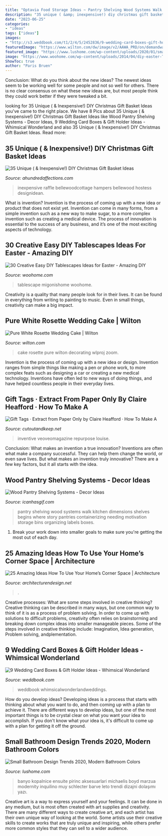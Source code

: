 ```yaml
---
title: "Optavia Food Storage Ideas ~ Pantry Shelving Wood Systems Walk Kitchen Dimensions Shelves Begins Where Story Pantries Containerizing Needing Motivation Storage Bins Organizing Labels Boxes"
description: "35 unique ( &amp; inexpensive!) diy christmas gift basket ideas"
date: "2023-06-25"
categories:
- "ideas"
tags: ["ideas"]
images:
- "http://s3.weddbook.com/t1/2/4/5/2452836/9-wedding-card-boxes-gift-holder-ideas-whimsical-wonderland.jpg"
featuredImage: "https://www.wilton.com/dw/image/v2/AAWA_PRD/on/demandware.static/-/Sites-wilton-project-master/default/dwed80769a/images/project/WLPROJ-8267/DYOCaPeFe21275.jpg?sw=1440&amp;sh=750&amp;sm=fit"
featured_image: "https://www.lushome.com/wp-content/uploads/2020/01/small-bathroom-design-trends-7.jpg"
image: "https://www.woohome.com/wp-content/uploads/2014/04/diy-easter-Tablescapes-4.jpg"
ShowToc: true
author: "Paris Bruen"
---
```



Conclusion: What do you think about the new ideas?
The newest ideas seem to be working well for some people and not so well for others. There is no clear consensus on what these new ideas are, but most people think they could work better if they were tweaked a bit.

	

		
looking for 35 Unique ( &amp; Inexpensive!) DIY Christmas Gift Basket Ideas you've came to the right place. We have 8 Pics about 35 Unique ( &amp; Inexpensive!) DIY Christmas Gift Basket Ideas like Wood Pantry Shelving Systems - Decor Ideas, 9 Wedding Card Boxes &amp; Gift Holder Ideas - Whimsical Wonderland and also 35 Unique ( &amp; Inexpensive!) DIY Christmas Gift Basket Ideas. Read more:
		
    
## 35 Unique ( &amp; Inexpensive!) DIY Christmas Gift Basket Ideas

<img loading=lazy src="https://ahundredaffections.com/wp-content/uploads/2020/08/IMG_0704-735x1103.jpg" onerror="this.onerror=null;this.src='https://tse1.mm.bing.net/th?id=OIP.gGPngUUhB3SUI9TGvWCSCwHaLH&amp;pid=15.1';" alt="35 Unique ( &amp; Inexpensive!) DIY Christmas Gift Basket Ideas">

_Source: ahundredaffections.com_

>inexpensive raffle bellewoodcottage hampers bellewood hostess designidean. 

	

What is invention?
Invention is the process of coming up with a new idea or product that does not exist yet. Invention can come in many forms, from a simple invention such as a new way to make sugar, to a more complex invention such as creating a medical device. The process of innovation is essential to the success of any business, and it’s one of the most exciting aspects of technology.

    
## 30 Creative Easy DIY Tablescapes Ideas For Easter - Amazing DIY

<img loading=lazy src="https://www.woohome.com/wp-content/uploads/2014/04/diy-easter-Tablescapes-4.jpg" onerror="this.onerror=null;this.src='https://tse2.mm.bing.net/th?id=OIP.5ipwIpC2gcWLkwMoIzL4hAHaLG&amp;pid=15.1';" alt="30 Creative Easy DIY Tablescapes Ideas for Easter - Amazing DIY">

_Source: woohome.com_

>tablescape migonishome woohome. 

	

Creativity is a quality that many people look for in their lives. It can be found in everything from writing to painting to music. Even in small things, creativity can make a big impact.

    
## Pure White Rosette Wedding Cake | Wilton

<img loading=lazy src="https://www.wilton.com/dw/image/v2/AAWA_PRD/on/demandware.static/-/Sites-wilton-project-master/default/dwed80769a/images/project/WLPROJ-8267/DYOCaPeFe21275.jpg?sw=1440&amp;sh=750&amp;sm=fit" onerror="this.onerror=null;this.src='https://tse4.mm.bing.net/th?id=OIP.-g2ue4tnUR7aVcAwYvr8agHaHa&amp;pid=15.1';" alt="Pure White Rosette Wedding Cake | Wilton">

_Source: wilton.com_

>cake rosette pure wilton decorating wlproj zoom. 

	

Invention is the process of coming up with a new idea or design. Invention ranges from simple things like making a pen or phone work, to more complex feats such as designing a car or creating a new medical technology. Inventions have often led to new ways of doing things, and have helped countless people in their everyday lives.

    
## Gift Tags · Extract From Paper Only By Claire Heafford · How To Make A

<img loading=lazy src="https://images.coplusk.net/project_images/183256/image/full_106735_2F2015-01-12-113915-Gift%2BTags.jpg" onerror="this.onerror=null;this.src='https://tse3.mm.bing.net/th?id=OIP.BT_pgwgCKKEByn2xPCNllwHaKF&amp;pid=15.1';" alt="Gift Tags · Extract from Paper Only by Claire Heafford · How To Make A">

_Source: cutoutandkeep.net_

>inventive veoveomagazine repurpose louise. 

	

Conclusion: What makes an invention a true innovation?
Inventions are often what make a company successful. They can help them change the world, or even save lives. But what makes an invention truly innovative? There are a few key factors, but it all starts with the idea.

    
## Wood Pantry Shelving Systems - Decor Ideas

<img loading=lazy src="https://www.icanhasgif.com/wp-content/uploads/2016/02/Wood-Pantry-Shelving-Systems.jpg" onerror="this.onerror=null;this.src='https://tse3.mm.bing.net/th?id=OIP.qLe9Htws5rrBHWGiwHcCygHaLI&amp;pid=15.1';" alt="Wood Pantry Shelving Systems - Decor Ideas">

_Source: icanhasgif.com_

>pantry shelving wood systems walk kitchen dimensions shelves begins where story pantries containerizing needing motivation storage bins organizing labels boxes. 

	

1. Break your work down into smaller goals to make sure you're getting the most out of each day. 

    
## 25 Amazing Ideas How To Use Your Home’s Corner Space | Architecture

<img loading=lazy src="https://cdn.architecturendesign.net/wp-content/uploads/2015/12/AD-Make-Use-Of-Corner-Space-12.jpg" onerror="this.onerror=null;this.src='https://tse4.mm.bing.net/th?id=OIP.EUDbATl8PDWztoOeGm0HGgHaLH&amp;pid=15.1';" alt="25 Amazing Ideas How To Use Your Home’s Corner Space | Architecture">

_Source: architecturendesign.net_

>. 

	

Creative processes: What are some steps involved in creative thinking?
Creative thinking can be described in many ways, but one common way to think of it is as a process of problem solving. In order to come up with solutions to difficult problems, creativity often relies on brainstorming and breaking down complex ideas into smaller manageable pieces. Some of the steps involved in creative thinking include: Imagination, Idea generation, Problem solving, andplementation.

    
## 9 Wedding Card Boxes &amp; Gift Holder Ideas - Whimsical Wonderland

<img loading=lazy src="http://s3.weddbook.com/t1/2/4/5/2452836/9-wedding-card-boxes-gift-holder-ideas-whimsical-wonderland.jpg" onerror="this.onerror=null;this.src='https://tse4.mm.bing.net/th?id=OIP.enLdoo2jj5QbzHGMgE7d5QHaLH&amp;pid=15.1';" alt="9 Wedding Card Boxes &amp; Gift Holder Ideas - Whimsical Wonderland">

_Source: weddbook.com_

>weddbook whimsicalwonderlandweddings. 

	

How do you develop ideas?
Developing ideas is a process that starts with thinking about what you want to do, and then coming up with a plan to achieve it. There are different ways to develop ideas, but one of the most important things is to be crystal clear on what you want your idea to accomplish. If you don't know what your idea is, it's difficult to come up with a plan for getting it off the ground.

    
## Small Bathroom Design Trends 2020, Modern Bathroom Colors

<img loading=lazy src="https://www.lushome.com/wp-content/uploads/2020/01/small-bathroom-design-trends-7.jpg" onerror="this.onerror=null;this.src='https://tse3.mm.bing.net/th?id=OIP.sLHjg38Fto40YFOxdmEFwAHaJE&amp;pid=15.1';" alt="Small Bathroom Design Trends 2020, Modern Bathroom Colors">

_Source: lushome.com_

>banyo kopalnice ensuite pirinc aksesuarlari michaelis boyd marzua modernity inquilino muy schlecter barve leto trendi dizajni dolaşımı yazı. 

	

Creative art is a way to express yourself and your feelings. It can be done in any medium, but is most often created with art supplies and creativity. There are many different ways to create creative art, and each artist has their own unique way of looking at the world. Some artists use their creative skills to create works that are truly unique and inspiring, while others prefer more common styles that they can sell to a wider audience.

